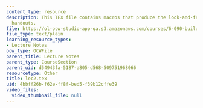 ```yaml
---
content_type: resource
description: This TEX file contains macros that produce the look-and-feel of the lecture
  handouts.
file: https://ol-ocw-studio-app-qa.s3.amazonaws.com/courses/6-090-building-programming-experience-a-lead-in-to-6-001-january-iap-2005/4bbff26bf62eff8fbed5f39b12cffe39_lec2.tex
file_type: text/plain
learning_resource_types:
- Lecture Notes
ocw_type: OCWFile
parent_title: Lecture Notes
parent_type: CourseSection
parent_uid: d54943fa-5187-a805-d568-509751968066
resourcetype: Other
title: lec2.tex
uid: 4bbff26b-f62e-ff8f-bed5-f39b12cffe39
video_files:
  video_thumbnail_file: null
---
```

